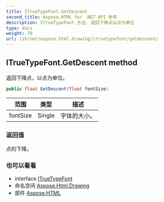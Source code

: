 ```yaml
---
title: ITrueTypeFont.GetDescent
second_title: Aspose.HTML for .NET API 参考
description: ITrueTypeFont 方法. 返回下降点以点为单位
type: docs
weight: 70
url: /zh/net/aspose.html.drawing/itruetypefont/getdescent/
---
```

## ITrueTypeFont.GetDescent method

返回下降点，以点为单位。

```csharp
public float GetDescent(float fontSize)
```

| 范围 | 类型 | 描述 |
| --- | --- | --- |
| fontSize | Single | 字体的大小。 |

### 返回值

点的下降。

### 也可以看看

* interface [ITrueTypeFont](../)
* 命名空间 [Aspose.Html.Drawing](../../itruetypefont/)
* 部件 [Aspose.HTML](../../../)


